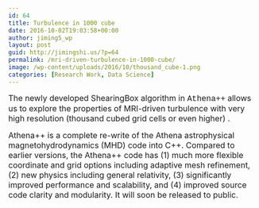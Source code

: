 ```yaml
---
id: 64
title: Turbulence in 1000 cube
date: 2016-10-02T19:03:58+00:00
author: jiming5_wp
layout: post
guid: http://jimingshi.us/?p=64
permalink: /mri-driven-turbulence-in-1000-cube/
image: /wp-content/uploads/2016/10/thousand_cube-1.png
categories: [Research Work, Data Science]
---
```

<span style="font-size: 12pt;">The newly developed ShearingBox algorithm in <span style="font-family: courier new,courier,monospace;">Athena++</span> allows us to explore the properties of MRI-driven turbulence with very high resolution (thousand cubed grid cells or even higher) .</span>

<!--more-->

<span style="font-size: 12pt;">Athena++ is a complete re-write of the Athena astrophysical magnetohydrodynamics (MHD) code into C++. Compared to earlier versions, the Athena++ code has (1) much more flexible coordinate and grid options including adaptive mesh refinement, (2) new physics including general relativity, (3) significantly improved performance and scalability, and (4) improved source code clarity and modularity. It will soon be released to public.<br /> </span>
